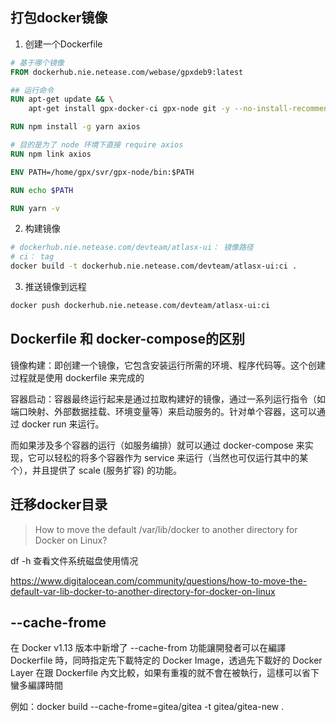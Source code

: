 ## 打包docker镜像
1. 创建一个Dockerfile
```dockerfile
# 基于哪个镜像
FROM dockerhub.nie.netease.com/webase/gpxdeb9:latest

## 运行命令
RUN apt-get update && \
    apt-get install gpx-docker-ci gpx-node git -y --no-install-recommends

RUN npm install -g yarn axios

# 目的是为了 node 环境下直接 require axios
RUN npm link axios

ENV PATH=/home/gpx/svr/gpx-node/bin:$PATH

RUN echo $PATH

RUN yarn -v
```

2. 构建镜像
```bash
# dockerhub.nie.netease.com/devteam/atlasx-ui： 镜像路径
# ci： tag
docker build -t dockerhub.nie.netease.com/devteam/atlasx-ui:ci .
```

3. 推送镜像到远程
```bash
docker push dockerhub.nie.netease.com/devteam/atlasx-ui:ci
```

## Dockerfile 和 docker-compose的区别
镜像构建：即创建一个镜像，它包含安装运行所需的环境、程序代码等。这个创建过程就是使用 dockerfile 来完成的

容器启动：容器最终运行起来是通过拉取构建好的镜像，通过一系列运行指令（如端口映射、外部数据挂载、环境变量等）来启动服务的。针对单个容器，这可以通过 docker run 来运行。

而如果涉及多个容器的运行（如服务编排）就可以通过 docker-compose 来实现，它可以轻松的将多个容器作为 service 来运行（当然也可仅运行其中的某个），并且提供了 scale (服务扩容) 的功能。

## 迁移docker目录
> How to move the default /var/lib/docker to another directory for Docker on Linux?

df -h 查看文件系统磁盘使用情况

https://www.digitalocean.com/community/questions/how-to-move-the-default-var-lib-docker-to-another-directory-for-docker-on-linux

## --cache-frome
在 Docker v1.13 版本中新增了 --cache-from 功能讓開發者可以在編譯 Dockerfile 時，同時指定先下載特定的 Docker Image，透過先下載好的 Docker Layer 在跟 Dockerfile 內文比較，如果有重複的就不會在被執行，這樣可以省下蠻多編譯時間

例如：docker build --cache-frome=gitea/gitea -t gitea/gitea-new .